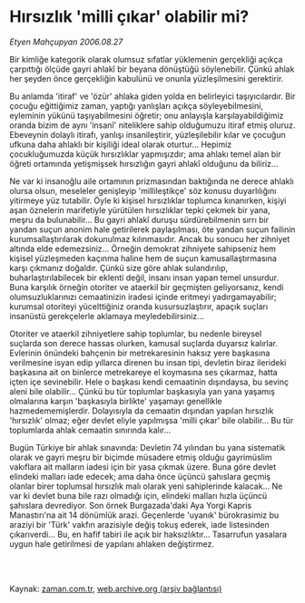 # Hırsızlık 'milli çıkar' olabilir mi?

*Etyen Mahçupyan 2006.08.27*

<td class="columnist-detail">
<p>Bir kimliğe kategorik olarak olumsuz sıfatlar yüklemenin gerçekliği açıkça çarpıttığı ölçüde gayri ahlakî bir beyana dönüştüğü söylenebilir. Çünkü ahlak her şeyden önce gerçekliğin kabulünü ve onunla yüzleşilmesini gerektirir.</p>
<p>
<div id="haberMetinDiv">
<p>Bu anlamda 'itiraf' ve 'özür' ahlaka giden yolda en belirleyici taşıyıcılardır. Bir çocuğu eğittiğimiz zaman, yaptığı yanlışları açıkça söyleyebilmesini, eyleminin yükünü taşıyabilmesini öğretir; onu anlayışla karşılayabildiğimiz oranda bizim de aynı 'insanî' niteliklere sahip olduğumuzu itiraf etmiş oluruz. Ebeveynin dolaylı itirafı, yanlışı insanileştirir, yüzleşilebilir kılar ve çocuğun ufkuna daha ahlaklı bir kişiliği ideal olarak oturtur... Hepimiz çocukluğumuzda küçük hırsızlıklar yapmışızdır; ama ahlakı temel alan bir öğreti ortamında yetişmişsek hırsızlığın gayri ahlakî olduğunu da biliriz...
<p>Ne var ki insanoğlu aile ortamının prizmasından baktığında ne derece ahlaklı olursa olsun, meseleler genişleyip 'millileştikçe' söz konusu duyarlılığını yitirmeye yüz tutabilir. Öyle ki kişisel hırsızlıklar toplumca kınanırken, kişiyi aşan öznelerin marifetiyle yürütülen hırsızlıklar tepki çekmek bir yana, meşru da bulunabilir... Bu gayri ahlakî duruşu sürdürebilmenin sırrı bir yandan suçun anonim hale getirilerek paylaşılması, öte yandan suçun failinin kurumsallaştırılarak dokunulmaz kılınmasıdır. Ancak bu sonucu her zihniyet altında elde edemezsiniz... Örneğin demokrat zihniyete sahipseniz hem kişisel yüzleşmeden kaçınma haline hem de suçun kamusallaştırmasına karşı çıkmanız doğaldır. Çünkü size göre ahlak sulandırılıp, buharlaştırılabilecek bir eklenti değil, insanı insan yapan temel unsurdur. Buna karşılık örneğin otoriter ve ataerkil bir geçmişten geliyorsanız, kendi olumsuzluklarınızı cemaatinizin iradesi içinde eritmeyi yadırgamayabilir; kurumsal otoriteyi yücelttiğiniz oranda kusursuzlaştırır, apaçık suçları insanüstü gerekçelerle aklamaya meyledebilirsiniz... 
<p>Otoriter ve ataerkil zihniyetlere sahip toplumlar, bu nedenle bireysel suçlarda son derece hassas olurken, kamusal suçlarda duyarsız kalırlar. Evlerinin önündeki bahçenin bir metrekaresinin haksız yere başkasına verilmesine isyan edip yıllarca direnen bu insan tipi, devletin biraz ilerideki başkasına ait on binlerce metrekareye el koymasına ses çıkarmaz, hatta içten içe sevinebilir. Hele o başkası kendi cemaatinin dışındaysa, bu sevinç aleni bile olabilir... Çünkü bu tür toplumlar başkasıyla yan yana yaşamış olmalarına karşın 'başkasıyla birlikte' yaşamayı genellikle hazmedememişlerdir. Dolayısıyla da cemaatin dışından yapılan hırsızlık 'hırsızlık' olmaz; eğer devlet eliyle yapılmışsa 'milli çıkar' bile olabilir... Bu tür toplumlarda ahlak cemaatin sınırında kalır...
<p>Bugün Türkiye bir ahlak sınavında: Devletin 74 yılından bu yana sistematik olarak ve gayri meşru bir biçimde müsadere etmiş olduğu gayrimüslim vakıflara ait malların iadesi için bir yasa çıkmak üzere. Buna göre devlet elindeki malları iade edecek; ama daha önce üçüncü şahıslara geçmiş olanlar birer toplumsal hırsızlık malı olarak yeni sahiplerinde kalacak... Ne var ki devlet buna bile razı olmadığı için, elindeki malları hızla üçüncü şahıslara devrediyor. Son örnek Burgazada'daki Aya Yorgi Kapris Manastırı'na ait 14 dönümlük arazi. Geçenlerde 'uyanık' bürokrasimiz bu araziyi bir 'Türk' vakfın arazisiyle değiş tokuş ederek, iade listesinden çıkarıverdi... Bu, en hafif tabiri ile açık bir haksızlıktır... Tasarrufun yasalara uygun hale getirilmesi de yapılanı ahlaken değiştirmez. </p></p></p></p></div>
</p>


<p><br>
		 </br></p></td>

Kaynak: [zaman.com.tr](http://zaman.com.tr/yazar.do?yazino=339040), [web.archive.org (arşiv bağlantısı)](http://web.archive.org/web/20120123140807/http://www.zaman.com.tr:80/yazar.do?yazino=339040)
